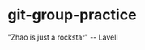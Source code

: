# git-group-practice

<!-- Zhao is a rockstar for taking the lead on this project! -->

"Zhao is just a rockstar" -- Lavell
